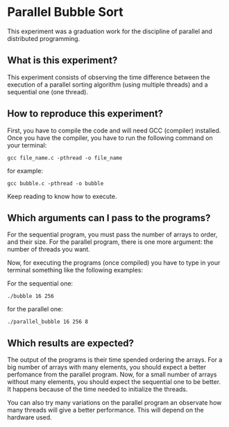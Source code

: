 # Parallel Bubble Sort 
This experiment was a graduation work for the discipline of parallel and distributed programming.

## What is this experiment?
This experiment consists of observing the time difference between the execution of a parallel sorting algorithm (using multiple threads) and a sequential one (one thread).

## How to reproduce this experiment?
First, you have to compile the code and will need GCC (compiler) installed. Once you have the compiler, you have to run the following command on your terminal:
```
gcc file_name.c -pthread -o file_name
```
for example:
```
gcc bubble.c -pthread -o bubble
```

Keep reading to know how to execute.

## Which arguments can I pass to the programs?
For the sequential program, you must pass the number of arrays to order, and their size. For the parallel program, there is one more argument: the number of threads you want.

Now, for executing the programs (once compiled) you have to type in your terminal something like the following examples:

For the sequential one:
```
./bubble 16 256 
```

for the parallel one:
```
./parallel_bubble 16 256 8
```

## Which results are expected?
The output of the programs is their time spended ordering the arrays. For a big number of arrays with many elements, you should expect a better perfomance from the parallel program. Now, for a small number of arrays without many elements, you should expect the sequential one to be better. It happens because of the time needed to initialize the threads.

You can also try many variations on the parallel program an observate how many threads will give a better performance. This will depend on the hardware used.

